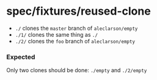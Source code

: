# spec/__fixtures__/reused-clone

- `./` clones the `master` branch of `aleclarson/empty`
- `./1/` clones the same thing as `./`
- `./2/` clones the `foo` branch of `aleclarson/empty`

### Expected

Only two clones should be done: `./empty` and `./2/empty`
